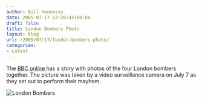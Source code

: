 ```yaml
---
author: Bill Hennessy
date: 2005-07-17 13:20:42+00:00
draft: false
title: London Bombers Photo
layout: blog
url: /2005/07/17/london-bombers-photo/
categories:
- Latest
---
```


The [BBC online ](https://news.bbc.co.uk/2/hi/uk_news/politics/4689739.stm)has a story with photos of the four London bombers together.  The picture was taken by a video surveillance camera on July 7 as they set out to perform their mayhem.

![London Bombers](/wp-content/bombers.jpg)

